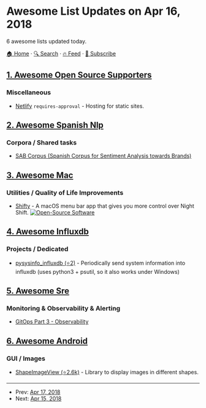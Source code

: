 # Awesome List Updates on Apr 16, 2018

6 awesome lists updated today.

[🏠 Home](/README.md) · [🔍 Search](https://www.trackawesomelist.com/search/) · [🔥 Feed](https://www.trackawesomelist.com/rss.xml) · [📮 Subscribe](https://trackawesomelist.us17.list-manage.com/subscribe?u=d2f0117aa829c83a63ec63c2f&id=36a103854c)



## [1. Awesome Open Source Supporters](/content/zachflower/awesome-open-source-supporters/README.md)

### Miscellaneous

*   [Netlify](https://www.netlify.com) `requires-approval` - Hosting for static sites.

## [2. Awesome Spanish Nlp](/content/dav009/awesome-spanish-nlp/README.md)

### Corpora / Shared tasks

*   [SAB Corpus (Spanish Corpus for Sentiment Analysis towards Brands)](http://sabcorpus.linkeddata.es/)

## [3. Awesome Mac](/content/jaywcjlove/awesome-mac/README.md)

### Utilities / Quality of Life Improvements

*   [Shifty](http://shifty.natethompson.io) - A macOS menu bar app that gives you more control over Night Shift. [![Open-Source Software](https://jaywcjlove.github.io/sb/ico/min-oss.svg "Open Source Software")](https://github.com/thompsonate/Shifty)

## [4. Awesome Influxdb](/content/mark-rushakoff/awesome-influxdb/README.md)

### Projects / Dedicated

*   [pysysinfo\_influxdb (⭐2)](https://github.com/nagylzs/pysysinfo_influxdb) - Periodically send system information into influxdb (uses python3 + psutil, so it also works under Windows)

## [5. Awesome Sre](/content/dastergon/awesome-sre/README.md)

### Monitoring & Observability & Alerting

*   [GitOps Part 3 - Observability](https://www.weave.works/blog/gitops-part-3-observability)

## [6. Awesome Android](/content/JStumpp/awesome-android/README.md)

### GUI / Images

*   [ShapeImageView (⭐2.6k)](https://github.com/siyamed/android-shape-imageview) - Library to display images in different shapes.

---

- Prev: [Apr 17, 2018](/content/2018/04/17/README.md)
- Next: [Apr 15, 2018](/content/2018/04/15/README.md)